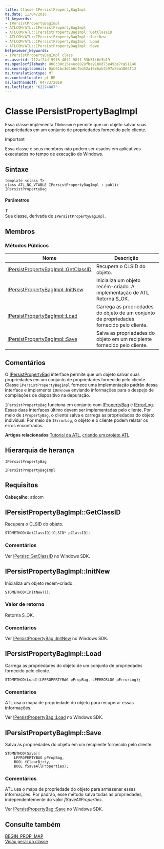```yaml
---
title: Classe IPersistPropertyBagImpl
ms.date: 11/04/2016
f1_keywords:
- IPersistPropertyBagImpl
- ATLCOM/ATL::IPersistPropertyBagImpl
- ATLCOM/ATL::IPersistPropertyBagImpl::GetClassID
- ATLCOM/ATL::IPersistPropertyBagImpl::InitNew
- ATLCOM/ATL::IPersistPropertyBagImpl::Load
- ATLCOM/ATL::IPersistPropertyBagImpl::Save
helpviewer_keywords:
- IPersistPropertyBagImpl class
ms.assetid: 712af24d-99f8-40f2-9811-53b3ff6e5b19
ms.openlocfilehash: 800c38c15e4ec8028fba9188d75e49be7ca51146
ms.sourcegitcommit: 0ab61bc3d2b6cfbd52a16c6ab2b97a8ea1864f12
ms.translationtype: MT
ms.contentlocale: pt-BR
ms.lasthandoff: 04/23/2019
ms.locfileid: "62274887"
---
```

# <a name="ipersistpropertybagimpl-class"></a>Classe IPersistPropertyBagImpl

Essa classe implementa `IUnknown` e permite que um objeto salvar suas propriedades em um conjunto de propriedades fornecido pelo cliente.

> [!IMPORTANT]
>  Essa classe e seus membros não podem ser usados em aplicativos executados no tempo de execução do Windows.

## <a name="syntax"></a>Sintaxe

```
template <class T>
class ATL_NO_VTABLE IPersistPropertyBagImpl : public IPersistPropertyBag
```

#### <a name="parameters"></a>Parâmetros

*T*<br/>
Sua classe, derivada de `IPersistPropertyBagImpl`.

## <a name="members"></a>Membros

### <a name="public-methods"></a>Métodos Públicos

|Nome|Descrição|
|----------|-----------------|
|[IPersistPropertyBagImpl::GetClassID](#getclassid)|Recupera o CLSID do objeto.|
|[IPersistPropertyBagImpl::InitNew](#initnew)|Inicializa um objeto recém-criado. A implementação de ATL Retorna S_OK.|
|[IPersistPropertyBagImpl::Load](#load)|Carrega as propriedades do objeto de um conjunto de propriedades fornecido pelo cliente.|
|[IPersistPropertyBagImpl::Save](#save)|Salva as propriedades do objeto em um recipiente fornecido pelo cliente.|

## <a name="remarks"></a>Comentários

O [IPersistPropertyBag](https://msdn.microsoft.com/library/aa768205.aspx) interface permite que um objeto salvar suas propriedades em um conjunto de propriedades fornecido pelo cliente. Classe `IPersistPropertyBagImpl` fornece uma implementação padrão dessa interface e implementa `IUnknown` enviando informações para o despejo de compilações de dispositivo na depuração.

`IPersistPropertyBag` funciona em conjunto com [IPropertyBag](https://msdn.microsoft.com/library/aa768196.aspx) e [IErrorLog](https://msdn.microsoft.com/library/aa768231.aspx). Essas duas interfaces último devem ser implementadas pelo cliente. Por meio de `IPropertyBag`, o cliente salva e carrega as propriedades do objeto individual. Por meio de `IErrorLog`, o objeto e o cliente podem relatar os erros encontrados.

**Artigos relacionados** [Tutorial da ATL](../../atl/active-template-library-atl-tutorial.md), [criando um projeto ATL](../../atl/reference/creating-an-atl-project.md)

## <a name="inheritance-hierarchy"></a>Hierarquia de herança

`IPersistPropertyBag`

`IPersistPropertyBagImpl`

## <a name="requirements"></a>Requisitos

**Cabeçalho:** atlcom

##  <a name="getclassid"></a>  IPersistPropertyBagImpl::GetClassID

Recupera o CLSID do objeto.

```
STDMETHOD(GetClassID)(CLSID* pClassID);
```

### <a name="remarks"></a>Comentários

Ver [IPersist::GetClassID](/windows/desktop/api/objidl/nf-objidl-ipersist-getclassid) no Windows SDK.

##  <a name="initnew"></a>  IPersistPropertyBagImpl::InitNew

Inicializa um objeto recém-criado.

```
STDMETHOD(InitNew)();
```

### <a name="return-value"></a>Valor de retorno

Retorna S_OK.

### <a name="remarks"></a>Comentários

Ver [IPersistPropertyBag::InitNew](https://msdn.microsoft.com/library/aa768204.aspx) no Windows SDK.

##  <a name="load"></a>  IPersistPropertyBagImpl::Load

Carrega as propriedades do objeto de um conjunto de propriedades fornecido pelo cliente.

```
STDMETHOD(Load)(LPPROPERTYBAG pPropBag, LPERRORLOG pErrorLog);
```

### <a name="remarks"></a>Comentários

ATL usa o mapa de propriedade do objeto para recuperar essas informações.

Ver [IPersistPropertyBag::Load](https://msdn.microsoft.com/library/aa768206.aspx) no Windows SDK.

##  <a name="save"></a>  IPersistPropertyBagImpl::Save

Salva as propriedades do objeto em um recipiente fornecido pelo cliente.

```
STDMETHOD(Save)(
    LPPROPERTYBAG pPropBag,
    BOOL fClearDirty,
    BOOL fSaveAllProperties);
```

### <a name="remarks"></a>Comentários

ATL usa o mapa de propriedade do objeto para armazenar essas informações. Por padrão, esse método salva todas as propriedades, independentemente do valor *fSaveAllProperties*.

Ver [IPersistPropertyBag::Save](https://msdn.microsoft.com/library/aa768207.aspx) no Windows SDK.

## <a name="see-also"></a>Consulte também

[BEGIN_PROP_MAP](property-map-macros.md#begin_prop_map)<br/>
[Visão geral da classe](../../atl/atl-class-overview.md)
